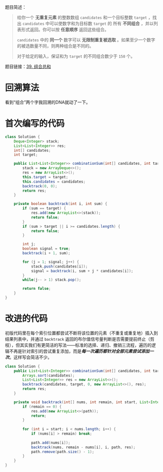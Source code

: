题目简述：

> 给你一个 **无重复元素** 的整数数组 `candidates` 和一个目标整数 `target` ，找出 `candidates` 中可以使数字和为目标数 `target` 的 所有 **不同组合** ，并以列表形式返回。你可以按 **任意顺序** 返回这些组合。
>
> `candidates` 中的 **同一个** 数字可以 **无限制重复被选取** 。如果至少一个数字的被选数量不同，则两种组合是不同的。 
>
> 对于给定的输入，保证和为 `target` 的不同组合数少于 `150` 个。

题目链接：[39. 组合总和](https://leetcode.cn/problems/combination-sum/)

# 回溯算法

看到“组合”两个字我回溯的DNA就动了一下。

# 首次编写的代码

```java
class Solution {
    Deque<Integer> stack;
    List<List<Integer>> res;
    int[] candidates;
    int target;

    public List<List<Integer>> combinationSum(int[] candidates, int target) {
        stack = new ArrayDeque<>();
        res = new ArrayList<>();
        this.target = target;
        this.candidates = candidates;
        backtrack(0, 0);
        return res;
    }

    private boolean backtrack(int i, int sum) {
        if (sum == target) {
            res.add(new ArrayList<>(stack));
            return false;
        }
        if (sum > target || i >= candidates.length) {
            return false;
        }

        int j;
        boolean signal = true;
        backtrack(i + 1, sum);

        for (j = 1; signal; j++) {
            stack.push(candidates[i]);
            signal = backtrack(i, sum + j * candidates[i]);
        }
        while(j-- > 1) stack.pop();

        return false;
    }
}
```

# 改进的代码

初版代码里在每个索引位置都尝试不断将该位置的元素（不重复或重复地）插入到结果列表中，并通过 `backtrack` 返回的布尔值信号量判断是否需要提前终止（剪枝），但其实我们有更简洁的写法——标准的选择、递归、撤销三流程，遍历的逻辑不再是针对索引的尝试重复添加，而是***每一次遍历都针对全部元素尝试添加一次***。这样写会简洁不少。

```java
class Solution {
    public List<List<Integer>> combinationSum(int[] candidates, int target) {
        Arrays.sort(candidates);
        List<List<Integer>> res = new ArrayList<>();
        backtrack(candidates, target, 0, new ArrayList<>(), res);
        return res;
    }

    private void backtrack(int[] nums, int remain, int start, List<Integer> path, List<List<Integer>> res) {
        if (remain == 0) {
            res.add(new ArrayList<>(path));
            return;
        }
        
        for (int i = start; i < nums.length; i++) {
            if (nums[i] > remain) break;
            
            path.add(nums[i]);
            backtrack(nums, remain - nums[i], i, path, res);
            path.remove(path.size() - 1);
        }
    }
}
```

